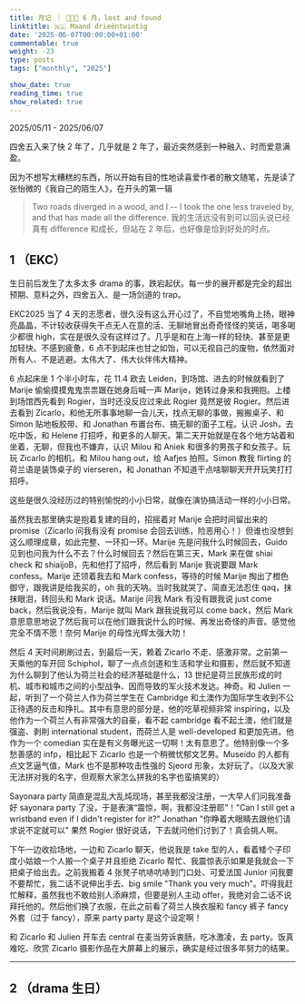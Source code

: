 ```yaml
---
title: 月记 ｜ 🎂🇳🇱 6 月，lost and found
linktitle: 🇳🇱 Maand drieëntwintig
date: '2025-06-07T00:00:00+01:00'
commentable: true
weight: -23
type: posts
tags: ["monthly", "2025"]

show_date: true
reading_time: true
show_related: true
---
```


2025/05/11 - 2025/06/07

四舍五入来了快 2 年了，几乎就是 2 年了，最近突然感到一种融入、时而爱意满盈。

<!--more-->

因为不想写太糟糕的东西，所以开始有目的性地读喜爱作者的散文随笔，先是读了张怡微的《我自己的陌生人》，在开头的第一辑
> Two roads diverged in a wood, and I -- I took the one less traveled by, and that has made all the difference. 
我的生活远没有到可以回头说已经真有 difference 和成长，但站在 2 年后，也好像是恰到好处的时点。

## 1 （EKC）

生日前后发生了太多太多 drama 的事，跌宕起伏。每一步的展开都是完全的超出预期、意料之外，四舍五入、是一场剑道的 trap。

EKC2025 当了 4 天的志愿者，很久没有这么开心过了，不自觉地嘴角上扬，眼神亮晶晶，不计较收获得失干点无人在意的活、无聊地冒出奇奇怪怪的笑话，喝多喝少都很 high，实在是很久没有这样过了。几乎是和在上海一样的轻快、甚至是更加轻快。不感到疲惫，6 点不到起床也甘之如饴，可以无视自己的废物，依然面对所有人、不是逃避。太伟大了、伟大伙伴伟大精神。

6 点起床坐 1 个半小时车，花 11.4 欧去 Leiden，到场馆、进去的时候就看到了 Marije 偷偷摸摸鬼鬼祟祟跟在她身后喊一声 Marije，她转过身来和我拥抱。上楼到场馆西先看到 Rogier，当时还没反应过来此 Rogier 竟然是彼 Rogier。然后进去看到 Zicarlo，和他无所事事地聊一会儿天，找点无聊的事做，搬搬桌子、和 Simon 贴地板胶带、和 Jonathan 布置台布、搞无聊的面子工程。认识 Josh，去吃中饭，和 Helene 打招呼，和更多的人聊天。第二天开始就是在各个地方站着和坐着，无聊，但我也不嫌弃，认识 Milou 和 Aniek 和很多的男孩子和女孩子。玩玩 Zicarlo 的相机，和 Milou hang out，给 Aafjes 拍照。Simon 教我 flirting 的荷兰语是装饰桌子的 vierseren，和 Jonathan 不知道干点啥聊聊天开开玩笑打打招呼。

这些是很久没经历过的特别愉悦的小小日常，就像在演协搞活动一样的小小日常。

虽然我去那里确实是抱着复建的目的，招摇着对 Marije 会把时间留出来的 promise（Zicarlo 问我有没有 promise 会回去训练，险恶用心！）但谁也没想到这么顺理成章，如此完整、一环扣一环。Marije 先是问我什么时候回去，Guido 见到也问我为什么不去？什么时候回去？然后在第三天，Mark 来在做 shiai check 和 shiaijoB，先和他打了招呼，然后看到 Marije 我说要跟 Mark confess。Marije 还领着我去和 Mark confess，等待的时候 Marije 掏出了橙色御守，跟我讲是给我买的，oh 我的天呐。当时我就哭了、简直无法忍住 qaq，抹抹眼泪，转回头和 Mark 说话。Marije 问我 Mark 有没有跟我说 just come back，然后我说没有，Marije 就叫 Mark 跟我说我可以 come back，然后 Mark 意思意思地说了然后我可以在他们跟我说什么的时候、再发出奇怪的声音。感觉他完全不情不愿！奈何 Marije 的母性光辉太强大叻！

然后 4 天时间刷刷过去，到最后一天，赖着 Zicarlo 不走、感激非常。之前第一天乘他的车开回 Schiphol，聊了一点点剑道和生活和学业和摄影，然后就不知道为什么聊到了他认为荷兰社会的经济基础是什么，13 世纪是荷兰民族形成的时机、城市和城市之间的小型战争、因而导致的军火技术发达。神奇。和 Julien 一起，听到了一个荷兰人作为荷兰学生在 Cambridge 和土澳作为国际学生收到不公正待遇的反击和挣扎。其中有意思的部分是，他的吃草视频非常 inspiring，以及他作为一个荷兰人有非常强大的自豪，看不起 cambridge 看不起土澳，他们就是强盗、剥削 international student，而荷兰人是 well-developed 和更加先进。他作为一个 comedian 实在是有义务曝光这一切啊！太有意思了。他特别像一个多愁善感的 infp，相比起下 Zicarlo 也是一个稍微忧郁文艺男。Museido 的人都有点文艺逼气值，Mark 也不是那种攻击性强的 Sjeord 形象，太好玩了。（以及大家无法拼对我的名字，但观察大家怎么拼我的名字也蛮搞笑的）

Sayonara party 简直是混乱大乱炖现场，甚至我都没注册，一大早人们问我准备好 sayonara party 了没，于是表演“震惊，啊，我都没注册耶”！"Can I still get a wristband even if I didn't register for it?" Jonathan "你睁着大眼睛去跟他们请求说不定就可以" 果然 Rogier 很好说话，下去就问他们讨到了！真会挑人啊。

下午一边收拾场地，一边和 Zicarlo 聊天，他说我是 take 型的人，看着矮个子印度小姑娘一个人搬一个桌子并且拒绝 Zicarlo 帮忙、我震惊表示如果是我就会一下把桌子给出去。之前我搬着 4 张凳子吭哧吭哧到门口处、可爱法国 Junior 问我要不要帮忙，我二话不说伸出手去、big smile "Thank you very much"。吓得我赶忙解释，虽然我也不敢给别人添麻烦，但要是别人主动 offer，我绝对会二话不说拜托他的。然后他们换了衣服，在此之前看了荷兰人换衣服和 fancy 裤子 fancy 外套（过于 fancy），原来 party party 是这个设定啊！

和 Zicarlo 和 Julien 开车去 central 在麦当劳诉衷肠，吃冰激凌，去 party。饭真难吃、欣赏 Zicarlo 摄影作品在大屏幕上的展示，确实是经过很多年努力的结果。

<!-- 在不可见模块里偷偷写那天发生的事，虽然丢脸、但又残留一些浪漫或者享受暧昧的旖旎，是心里糟糕的念想。 -->

---

## 2 （drama 生日）